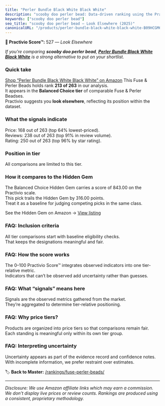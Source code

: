 ```yaml
---
title: "Perler Bundle Black White Black White"
description: "scooby doo perler bead: Data-driven ranking using the Practivio Score™. Positioned by quality, value, demand, findability, momentum."
keywords: ["scooby doo perler bead"]
seo_title: "scooby doo perler bead — Look Elsewhere (2025)"
canonicalURL: "/products/perler-bundle-black-white-black-white-B09HCGM62Q/"
---
```


**🚫 Practivio Score™:** 527 — _Look Elsewhere_


*If you're comparing **scooby doo perler bead**, **[Perler Bundle Black White Black White](https://www.amazon.com/dp/B09HCGM62Q?tag=practivio-20)** is a strong alternative to put on your shortlist.*
### Quick take
[Shop “Perler Bundle Black White Black White” on Amazon](https://www.amazon.com/dp/B09HCGM62Q?tag=practivio-20)
This Fuse & Perler Beads holds rank **213 of 263** in our analysis.  
It appears in the **Balanced Choice tier** of comparable Fuse & Perler Beadses.  
Practivio suggests you **look elsewhere**, reflecting its position within the dataset.

### What the signals indicate
Price: 168 out of 263 (top 64% lowest-priced).  
Reviews: 238 out of 263 (top 91% in review volume).  
Rating: 250 out of 263 (top 96% by star rating).  

### Position in tier
All comparisons are limited to this tier.

### How it compares to the Hidden Gem
The Balanced Choice Hidden Gem carries a score of 843.00 on the Practivio scale.  
This pick trails the Hidden Gem by 316.00 points.  
Treat it as a baseline for judging competing picks in the same class.  

See the Hidden Gem on Amazon → [View listing](https://www.amazon.com/dp/B013TS50NQ?tag=practivio-20)

### FAQ: Inclusion criteria
All tier comparisons start with baseline eligibility checks.  
That keeps the designations meaningful and fair.

### FAQ: How the score works
The 0–100 Practivio Score™ integrates observed indicators into one tier-relative metric.  
Indicators that can’t be observed add uncertainty rather than guesses.

### FAQ: What “signals” means here
Signals are the observed metrics gathered from the market.  
They’re aggregated to determine tier-relative positioning.

### FAQ: Why price tiers?
Products are organized into price tiers so that comparisons remain fair.  
Each standing is meaningful only within its own tier group.

### FAQ: Interpreting uncertainty
Uncertainty appears as part of the evidence record and confidence notes.  
With incomplete information, we prefer restraint over estimates.


🏷️ **Back to Master:** [/rankings/fuse-perler-beads/](/rankings/fuse-perler-beads/)

---
_Disclosure: We use Amazon affiliate links which may earn a commission. We don’t display live prices or review counts. Rankings are produced using a consistent, proprietary methodology._
